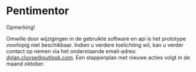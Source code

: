 # Pentimentor

Opmerking!

Omwille door wijzigingen in de gebruikte software en api is het prototype voorlopig niet beschikbaar. Indien u verdere toelichting wil, kan u verder contact op nemen via het onderstaande email-adres: [dylan.cluyse@outlook.com](mailto:dylan.cluyse@outlook.com). Een stappenplan met nieuwe acties volgt in de maand oktober.